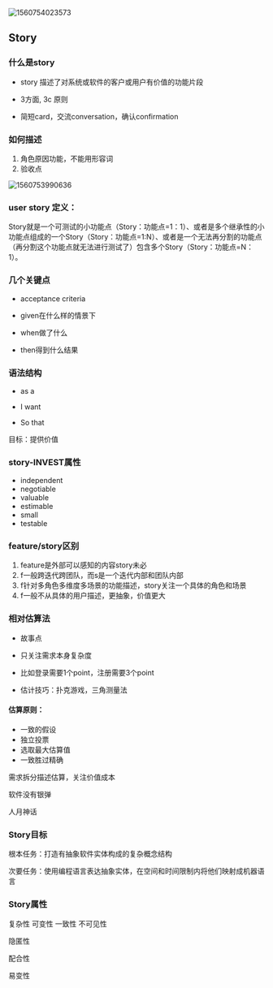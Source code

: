 ![1560754023573](C:\Users\zhang\AppData\Roaming\Typora\typora-user-images\1560754023573.png)



## Story

### 什么是story

* story 描述了对系统或软件的客户或用户有价值的功能片段

* 3方面, 3c 原则

* 简短card，交流conversation，确认confirmation





### 如何描述

1. 角色原因功能，不能用形容词
2. 验收点



![1560753990636](C:\Users\zhang\AppData\Roaming\Typora\typora-user-images\1560753990636.png)



### user story 定义：



Story就是一个可测试的小功能点（Story：功能点=1：1）、或者是多个继承性的小功能点组成的一个Story（Story：功能点=1:N）、或者是一个无法再分割的功能点（再分割这个功能点就无法进行测试了）包含多个Story（Story：功能点=N：1）。



### 几个关键点

* acceptance criteria

* given在什么样的情景下

* when做了什么

* then得到什么结果



### 语法结构

* as a    

* I want

* So that

  

目标：提供价值



### story-INVEST属性

- independent
- negotiable
- valuable
- estimable
- small
- testable





### feature/story区别

1. feature是外部可以感知的内容story未必
2. f一般跨迭代跨团队，而s是一个迭代内部和团队内部
3. f针对多角色多维度多场景的功能描述，story关注一个具体的角色和场景
4. f一般不从具体的用户描述，更抽象，价值更大





### 相对估算法

* 故事点

* 只关注需求本身复杂度

* 比如登录需要1个point，注册需要3个point

* 估计技巧：扑克游戏，三角测量法



#### 估算原则：

- 一致的假设
- 独立投票
- 选取最大估算值
- 一致胜过精确



需求拆分描述估算，关注价值成本



软件没有银弹

人月神话



### Story目标

根本任务：打造有抽象软件实体构成的复杂概念结构

次要任务：使用编程语言表达抽象实体，在空间和时间限制内将他们映射成机器语言



### Story属性

复杂性 可变性 一致性 不可见性

隐匿性

配合性

易变性